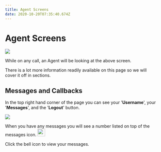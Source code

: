 ```yaml
---
title: Agent Screens
date: 2020-10-20T07:35:40.674Z
---
```

# Agent Screens

![](/images/clouddial_agent_overview.png)

While on any call, an Agent will be looking at the above screen.

There is a lot more information readily available on this page so we will cover it off in sections.

## Messages and Callbacks

In the top right hand corner of the page you can see your '**Username**', your '**Messages**', and the '**Logout**' button.

![](/images/clouddial_agent_messages.png)

When you have any messages you will see a number listed on top of the messages icon. <img style="width: 25px; height: 25px;" src="images/clouddial_messages_icon.png">

Click the bell icon to view your messages.



